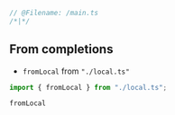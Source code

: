 ```ts
// @Filename: /main.ts
/*|*/
```

## From completions

- `fromLocal` from `"./local.ts"`

```ts
import { fromLocal } from "./local.ts";

fromLocal
```

